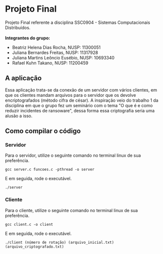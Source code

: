 # Projeto Final
Projeto Final referente a disciplina SSC0904 - Sistemas Computacionais Distribuídos.
<br>
<br>
<b>Integrantes do grupo:</b>

<ul>
<li>Beatriz Helena Dias Rocha, NUSP: 11300051</li>
<li>Juliana Bernardes Freitas, NUSP: 11317928</li>
<li>Juliana Martins Leôncio Eusébio, NUSP: 10693340</li>
<li>Rafael Kuhn Takano, NUSP: 11200459</li>
</ul>
 
## A aplicação
Essa aplicação trata-se da conexão de um servidor com vários clientes, em que os clientes mandam arquivos para o servidor que os devolve encriptografados (método cifra de césar). A inspiração veio do trabalho 1 da disciplina em que o grupo fez um seminário com o tema "O que é e como reduzir incidentes de ransoware", dessa forma essa criptografia seria uma alusão a isso. 
 
## Como compilar o código

### Servidor
Para o servidor, utilize o seguinte comando no terminal linux de sua preferência.
  
`gcc server.c funcoes.c -pthread -o server`
  
E em seguida, rode o executável.
  
`./server`
  
### Cliente
  
Para o cliente, utilize o seguinte comando no terminal linux de sua preferência.

`gcc client.c -o client`
  
 E em seguida, rode o executável.
  
`./client (número de rotação) (arquivo_inicial.txt) (arquivo_criptografado.txt)`
